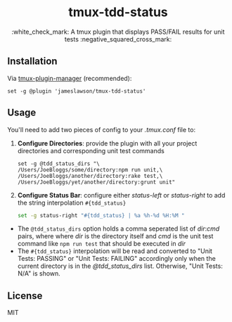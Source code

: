 <h1 align="center">tmux-tdd-status</h1>
<p align="center">
  :white_check_mark: A tmux plugin that displays PASS/FAIL results for unit tests :negative_squared_cross_mark:	  <br>
</p>

## Installation

Via [tmux-plugin-manager](https://github.com/tmux-plugins/tpm) (recommended):
```
set -g @plugin 'jameslawson/tmux-tdd-status'
```

## Usage

You'll need to add two pieces of config to your *.tmux.conf* file to:
1. **Configure Directories**: provide the plugin with all your project directories and corresponding unit test commands
    ```
    set -g @tdd_status_dirs "\
    /Users/JoeBloggs/some/directory:npm run unit,\
    /Users/JoeBloggs/another/directory:rake test,\
    /Users/JoeBloggs/yet/another/directory:grunt unit"
    ```
2. **Configure Status Bar**: configure either *status-left* or *status-right* to add the string interpolation `#{tdd_status}`
    ```bash
    set -g status-right "#{tdd_status} | %a %h-%d %H:%M "
    ```

- The `@tdd_status_dirs` option holds a comma seperated list of *dir*:*cmd* pairs, where 
  where *dir* is the directory itself and *cmd* is the unit test command 
  like `npm run test` that should be executed in *dir*
- The `#{tdd_status}` interpolation will be read and converted to "Unit Tests: PASSING" or "Unit Tests: FAILING" accordingly
  only when the current directory is in the *\@tdd_status_dirs* list. Otherwise, "Unit Tests: N/A" is shown.



## License

MIT
